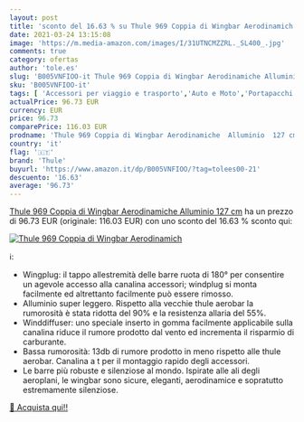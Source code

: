 ```yaml
---
layout: post
title: 'sconto del 16.63 % su Thule 969 Coppia di Wingbar Aerodinamich  '
date: 2021-03-24 13:15:08
image: 'https://m.media-amazon.com/images/I/31UTNCMZZRL._SL400_.jpg'
comments: true
category: ofertas
author: 'tole.es'
slug: 'B005VNFIOO-it Thule 969 Coppia di Wingbar Aerodinamiche Alluminio 127 cm'
sku: 'B005VNFIOO-it'
tags: [ 'Accessori per viaggio e trasporto','Auto e Moto','Portapacchi da tetto','Portapacchi e box da tetto','thule', ]
actualPrice: 96.73 EUR
currency: EUR
price: 96.73
comparePrice: 116.03 EUR
prodname: 'Thule 969 Coppia di Wingbar Aerodinamiche  Alluminio  127 cm'
country: 'it'
flag: '🇮🇹'
brand: 'Thule'
buyurl: 'https://www.amazon.it/dp/B005VNFIOO/?tag=tolees00-21'
descuento: '16.63'
average: '96.73'
---
```


[Thule 969 Coppia di Wingbar Aerodinamiche  Alluminio  127 cm](https://www.amazon.it/dp/B005VNFIOO/?tag=tolees00-21) ha un prezzo di 96.73 EUR (originale: 116.03 EUR) con uno sconto del 16.63 % sconto qui:

[![Thule 969 Coppia di Wingbar Aerodinamich](https://m.media-amazon.com/images/I/31UTNCMZZRL._SL400_.jpg)](https://www.amazon.it/dp/B005VNFIOO/?tag=tolees00-21)

ℹ️:

- Wingplug: il tappo allestremità delle barre ruota di 180° per consentire un agevole accesso alla canalina accessori; windplug si monta facilmente ed altrettanto facilmente può essere rimosso.
- Alluminio super leggero. Rispetto alla vecchie thule aerobar la rumorosità è stata ridotta del 90% e la resistenza allaria del 55%.
- Winddiffuser: uno speciale inserto in gomma facilmente applicabile sulla canalina riduce il rumore prodotto dal vento ed incrementa il risparmio di carburante.
- Bassa rumorosità: 13db di rumore prodotto in meno rispetto alle thule aerobar. Canalina a t per il montaggio rapido degli accessori.
- Le barre più robuste e silenziose al mondo. Ispirate alle ali degli aeroplani, le wingbar sono sicure, eleganti, aerodinamice e sopratutto estremamente silenziose.

[🛒 Acquista qui!!](https://www.amazon.it/dp/B005VNFIOO/?tag=tolees00-21)

